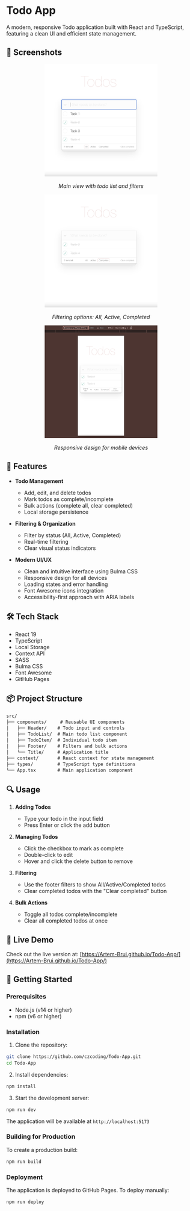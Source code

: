 # Todo App

A modern, responsive Todo application built with React and TypeScript, featuring a clean UI and efficient state management.

## 📸 Screenshots

<div align="center">
  <img src="docs/images/todo-main.png" alt="Main View" width="300"/>
  <p><em>Main view with todo list and filters</em></p>
  
  <img src="docs/images/todo-filters.png" alt="Filters" width="300"/>
  <p><em>Filtering options: All, Active, Completed</em></p>
  
  <img src="docs/images/todo-mobile.png" alt="Mobile View" width="300"/>
  <p><em>Responsive design for mobile devices</em></p>
</div>

## 🌟 Features

- **Todo Management**

  - Add, edit, and delete todos
  - Mark todos as complete/incomplete
  - Bulk actions (complete all, clear completed)
  - Local storage persistence

- **Filtering & Organization**

  - Filter by status (All, Active, Completed)
  - Real-time filtering
  - Clear visual status indicators

- **Modern UI/UX**
  - Clean and intuitive interface using Bulma CSS
  - Responsive design for all devices
  - Loading states and error handling
  - Font Awesome icons integration
  - Accessibility-first approach with ARIA labels

## 🛠️ Tech Stack

- React 19
- TypeScript
- Local Storage
- Context API
- SASS
- Bulma CSS
- Font Awesome
- GitHub Pages

## 📦 Project Structure

```
src/
├── components/     # Reusable UI components
│   ├── Header/    # Todo input and controls
│   ├── TodoList/  # Main todo list component
│   ├── TodoItem/  # Individual todo item
│   ├── Footer/    # Filters and bulk actions
│   └── Title/     # Application title
├── context/       # React context for state management
├── types/         # TypeScript type definitions
└── App.tsx        # Main application component
```

## 🔍 Usage

1. **Adding Todos**

   - Type your todo in the input field
   - Press Enter or click the add button

2. **Managing Todos**

   - Click the checkbox to mark as complete
   - Double-click to edit
   - Hover and click the delete button to remove

3. **Filtering**

   - Use the footer filters to show All/Active/Completed todos
   - Clear completed todos with the "Clear completed" button

4. **Bulk Actions**
   - Toggle all todos complete/incomplete
   - Clear all completed todos at once

## 🎯 Live Demo

Check out the live version at: [https://Artem-Brui.github.io/Todo-App/](https://Artem-Brui.github.io/Todo-App/)

## 🚀 Getting Started

### Prerequisites

- Node.js (v14 or higher)
- npm (v6 or higher)

### Installation

1. Clone the repository:

```bash
git clone https://github.com/czcoding/Todo-App.git
cd Todo-App
```

2. Install dependencies:

```bash
npm install
```

3. Start the development server:

```bash
npm run dev
```

The application will be available at `http://localhost:5173`

### Building for Production

To create a production build:

```bash
npm run build
```

### Deployment

The application is deployed to GitHub Pages. To deploy manually:

```bash
npm run deploy
```


